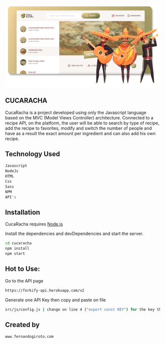 ![ScreenShot](https://raw.githubusercontent.com/fernandogiroto/CucaRacha/main/cucaracha.png)

## CUCARACHA
CucaRacha is a project developed using only the Javascript language based on the MVC (Model Views Controller) architecture. Connected to a recipe API, on the platform, the user will be able to search by type of recipe, add the recipe to favorites, modify and switch the number of people and have as a result the exact amount per ingredient and can also add his own recipe.


## Technology Used
```sh
Javascript
NodeJs
HTML
Css
Sass
NPM
API's
```

## Installation

CucaRacha requires [Node.js](https://nodejs.org/) 

Install the dependencies and devDependencies and start the server.

```sh
cd cucaracha
npm install
npm start
```

## Hot to Use:

Go to the API page
```sh
https://forkify-api.herokuapp.com/v2
```
Generate one API Key then copy and paste on file
```sh
src/js/config.js | change on line 4 ("export const KEY") for the key that you generate on the API page.
```

## Created by

```sh
www.fernandogiroto.com
```
